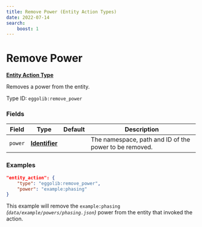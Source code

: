 ```yaml
---
title: Remove Power (Entity Action Types)
date: 2022-07-14
search:
    boost: 1
---
```


#   Remove Power

**[Entity Action Type]**

Removes a power from the entity.

Type ID: `eggolib:remove_power`


### Fields

Field | Type | Default | Description
------|------|---------|------------
`power` | **[Identifier]** | | The namespace, path and ID of the power to be removed.


### Examples

``` json
"entity_action": {
    "type": "eggolib:remove_power",
    "power": "example:phasing"
}
```

This example will remove the `example:phasing` *(`data/example/powers/phasing.json`)* power from the entity that invoked the action.



[Entity Action Type]: ../entity_action_types.md
[Identifier]: https://origins.readthedocs.io/en/1.4.1/types/data_types/identifier
